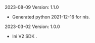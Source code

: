 2023-08-09 Version: 1.1.0
- Generated python 2021-12-16 for nis.

2023-03-02 Version: 1.0.0
- Ini V2 SDK .

